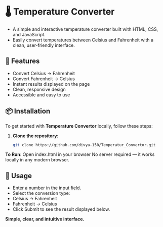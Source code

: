 # 🌡️ Temperature Converter

- A simple and interactive temperature converter built with HTML, CSS, and JavaScript.
- Easily convert temperatures between Celsius and Fahrenheit with a clean, user-friendly interface.

## 🚀 Features

- Convert Celsius → Fahrenheit
- Convert Fahrenheit → Celsius
- Instant results displayed on the page
- Clean, responsive design
- Accessible and easy to use

## 📦 Installation

To get started with **Temperature Convertor** locally, follow these steps:

1. **Clone the repository**:
   ```bash
   git clone https://github.com/divya-150/Temperatur_Convertor.git
   
**To Run**:
   Open index.html in your browser
   No server required — it works locally in any modern browser.

## 🎨 Usage

- Enter a number in the input field.
- Select the conversion type:
- Celsius → Fahrenheit
- Fahrenheit → Celsius
- Click Submit to see the result displayed below.

**Simple, clear, and intuitive interface.**

